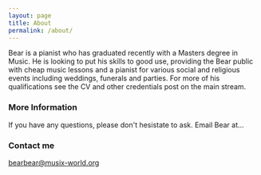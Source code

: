```yaml
---
layout: page
title: About
permalink: /about/
---
```


Bear is a pianist who has graduated recently with a Masters degree in Music. He is looking to put his skills to good use, providing the Bear public with cheap music lessons and a pianist for various social and religious events including weddings, funerals and parties. For more of his qualifications see the CV and other credentials post on the main stream.

### More Information

If you have any questions, please don't hesistate to ask. Email Bear at...

### Contact me

[bearbear@musix-world.org](mailto:bearbear@musix-world.org)
